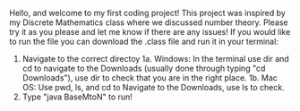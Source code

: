 Hello, and welcome to my first coding project!
This project was inspired by my Discrete Mathematics class where we discussed number theory.
Please try it as you please and let me know if there are any issues!
If you would like to run the file you can download the .class file and run it in your terminal:
 1. Navigate to the correct directoy
 1a. Windows: In the terminal use dir and cd to navigate to the Downloads (usually done through typing "cd Downloads"), use dir to check that you are in the right place.
1b. Mac OS: Use pwd, ls, and cd to Navigate to the Downloads, use ls to check.
2. Type "java BaseMtoN" to run!
